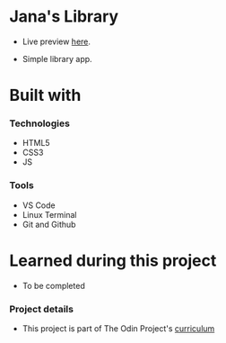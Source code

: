 <h1> Jana's Library </h1>

- Live preview [here](https://janaiscoding.github.io/library/).


- Simple library app.</br> 

<h1> Built with </h1>

<h3> Technologies </h3>

- HTML5
- CSS3 
- JS

<h3> Tools </h3>

- VS Code 
- Linux Terminal
- Git and Github

<h1>Learned during this project</h1>

- To be completed </br>

<h3> Project details </h3>

- This project is part of The Odin Project's [curriculum](https://www.theodinproject.com/lessons/node-path-javascript-library) 

